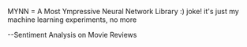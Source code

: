 MYNN = A Most Ympressive Neural Network Library :) 
joke! it's just my machine learning experiments, no more

--Sentiment Analysis on Movie Reviews